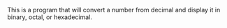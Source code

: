 This is a program that will convert a number from decimal and display it in binary, octal, or hexadecimal.
